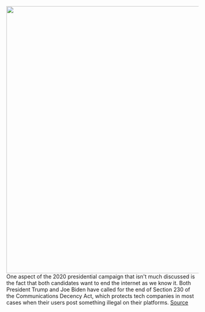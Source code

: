 <img src='https://cdn.vox-cdn.com/thumbor/ifwIqQjtzFFMhXlDY9hK7rFBs8Y=/0x0:2500x1667/1200x800/filters:focal(1050x634:1450x1034)/cdn.vox-cdn.com/uploads/chorus_image/image/67374677/stock-reddit-0201.0.0.jpg' width='700px' /><br/>
One aspect of the 2020 presidential campaign that isn't much discussed is the fact that both candidates want to end the internet as we know it. Both President Trump and Joe Biden have called for the end of Section 230 of the Communications Decency Act, which protects tech companies in most cases when their users post something illegal on their platforms.
<a href='https://www.theverge.com/interface/2020/9/9/21427485/trump-biden-section-230-reform-free-speech-nyu-stern-barrett'> Source <a/>